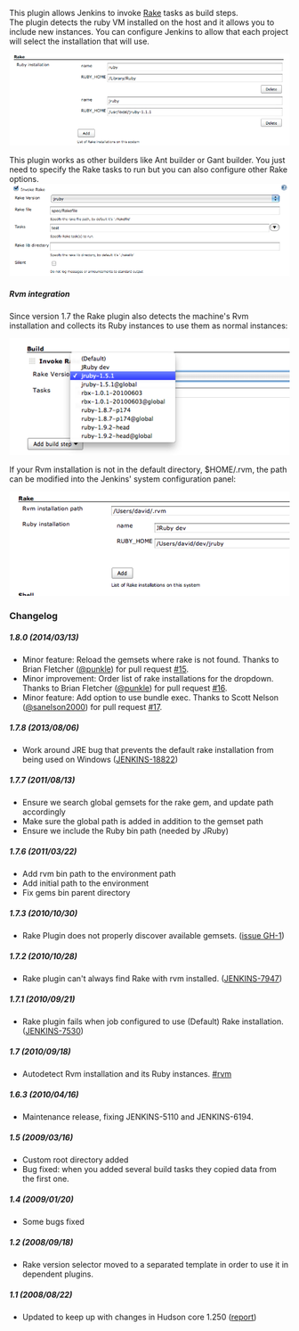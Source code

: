 This plugin allows Jenkins to invoke [Rake](http://rake.rubyforge.org/)
tasks as build steps.  
The plugin detects the ruby VM installed on the host and it allows you
to include new instances. You can configure Jenkins to allow that each
project will select the installation that will use.

![](docs/images/rubyConfigurationOptions.png)

This plugin works as other builders like Ant builder or Gant builder.
You just need to specify the Rake tasks to run but you can also
configure other Rake options.
![](docs/images/rakeBuildOptions.png)

##### Rvm integration

Since version 1.7 the Rake plugin also detects the machine's Rvm
installation and collects its Ruby instances to use them as normal
instances:

![](docs/images/rvmAutodetection.png)

If your Rvm installation is not in the default directory, $HOME/.rvm,
the path can be modified into the Jenkins' system configuration panel:

![](docs/images/rvmConfiguration.png)

### Changelog

##### 1.8.0 (2014/03/13)

-   Minor feature: Reload the gemsets where rake is not found. Thanks to
    Brian Fletcher ([@punkle](https://github.com/punkle)) for pull
    request [\#15](https://github.com/jenkinsci/rake-plugin/pull/15).
-   Minor improvement: Order list of rake installations for the
    dropdown. Thanks to Brian Fletcher
    ([@punkle](https://github.com/punkle)) for pull request
    [\#16](https://github.com/jenkinsci/rake-plugin/pull/16).
-   Minor feature: Add option to use bundle exec. Thanks to Scott Nelson
    ([@sanelson2000](https://github.com/sanelson2000)) for pull request
    [\#17](https://github.com/jenkinsci/rake-plugin/pull/17).

##### 1.7.8 (2013/08/06)

-   Work around JRE bug that prevents the default rake installation from
    being used on Windows
    ([JENKINS-18822](https://issues.jenkins-ci.org/browse/JENKINS-18822))

##### 1.7.7 (2011/08/13)

-   Ensure we search global gemsets for the rake gem, and update path
    accordingly
-   Make sure the global path is added in addition to the gemset path
-   Ensure we include the Ruby bin path (needed by JRuby)

##### 1.7.6 (2011/03/22)

-   Add rvm bin path to the environment path
-   Add initial path to the environment
-   Fix gems bin parent directory

##### 1.7.3 (2010/10/30)

-   Rake Plugin does not properly discover available gemsets. ([issue
    GH-1](https://github.com/jenkinsci/rake-plugin/issues/1))

##### 1.7.2 (2010/10/28)

-   Rake plugin can't always find Rake with rvm installed.
    ([JENKINS-7947](https://issues.jenkins-ci.org/browse/JENKINS-7947))

##### 1.7.1 (2010/09/21)

-   Rake plugin fails when job configured to use (Default) Rake
    installation.
    ([JENKINS-7530](https://issues.jenkins-ci.org/browse/JENKINS-7530))

##### 1.7 (2010/09/18)

-   Autodetect Rvm installation and its Ruby instances.
    [\#rvm](http://localhost:8085/display/JENKINS/Rake+Plugin#Rakeplugin-rvm)

##### 1.6.3 (2010/04/16)

-   Maintenance release, fixing JENKINS-5110 and JENKINS-6194.

##### 1.5 (2009/03/16)

-   Custom root directory added
-   Bug fixed: when you added several build tasks they copied data from
    the first one.

##### 1.4 (2009/01/20)

-   Some bugs fixed

##### 1.2 (2008/09/18)

-   Rake version selector moved to a separated template in order to use
    it in dependent plugins.

##### 1.1 (2008/08/22)

-   Updated to keep up with changes in Hudson core 1.250
    ([report](http://www.nabble.com/hudson-fails-to-build-td19115807.html))

